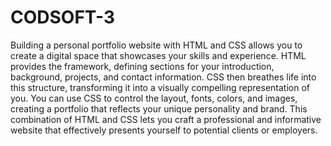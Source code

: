 # CODSOFT-3
Building a personal portfolio website with HTML and CSS allows you to create a digital space that showcases your skills and experience.  HTML provides the framework, defining sections for your introduction, background, projects, and contact information. CSS then breathes life into this structure, transforming it into a visually compelling representation of you. You can use CSS to control the layout, fonts, colors, and images, creating a portfolio that reflects your unique personality and brand.  This combination of HTML and CSS lets you craft a professional and informative website that effectively presents yourself to potential clients or employers.
